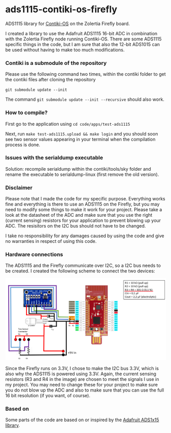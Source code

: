# ads1115-contiki-os-firefly
ADS1115 library for [Contiki-OS](https://github.com/contiki-os/contiki) on the Zolertia Firefly board.

I created a library to use the Adafruit ADS1115 16-bit ADC in combination with the Zolertia Firefly node running Contiki-OS.
There are some ADS1115 specific things in the code, but I am sure that also the 12-bit ADS1015 can be used without having to make too much modifications.

### Contiki is a submodule of the repository ###
Please use the following command two times, within the contiki folder to get the contiki files after cloning the repository

`git submodule update --init`

The command `git submodule update --init --recursive` should also work.

### How to compile? ###
First go to the application using `cd code/apps/test-ads1115`

Next, run `make test-ads1115.upload && make login` and you should soon see two sensor values appearing in your terminal when the compilation process is done.

### Issues with the serialdump executable ###
Solution: recompile serialdump within the contiki/tools/sky folder and rename the executable to serialdump-linux (first remove the old version).

### Disclaimer ###
Please note that I made the code for my specific purpose. Everything works fine and everything is there to use an ADS1115 on the Firefly, but you may need to modify some things to make it work for your project.
Please take a look at the datasheet of the ADC and make sure that you use the right (current sensing) resistors for your application to prevent blowing up your ADC. The resisitors on the I2C bus should not have to be changed.

I take no responsibility for any damages caused by using the code and give no warranties in respect of using this code.

### Hardware connections ###
The ADS1115 and the Firefly communicate over I2C, so a I2C bus needs to be created. I created the following scheme to connect the two devices:

![I2C connections between the ADC and the Firefly](/readme_image/i2c_connections.png "I2C connections image")

Since the Firefly runs on 3.3V, I chose to make the I2C bus 3.3V, which is also why the ADS1115 is powered using 3.3V.
Again, the current sensing resistors (R3 and R4 in the image) are chosen to meet the signals I use in my project. You may need to change these for your project to make sure you do not blow up the ADC and also to make sure that you can use the full 16 bit resolution (if you want, of course).

### Based on ###
Some parts of the code are based on or inspired by the [Adafruit ADS1x15 library](https://github.com/adafruit/Adafruit_ADS1X15).
